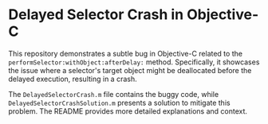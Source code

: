 # Delayed Selector Crash in Objective-C
This repository demonstrates a subtle bug in Objective-C related to the `performSelector:withObject:afterDelay:` method.  Specifically, it showcases the issue where a selector's target object might be deallocated before the delayed execution, resulting in a crash. 

The `DelayedSelectorCrash.m` file contains the buggy code, while `DelayedSelectorCrashSolution.m` presents a solution to mitigate this problem.  The README provides more detailed explanations and context.